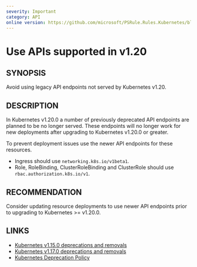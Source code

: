 ```yaml
---
severity: Important
category: API
online version: https://github.com/microsoft/PSRule.Rules.Kubernetes/blob/master/docs/rules/en/Kubernetes.API.v1.20.md
---
```


# Use APIs supported in v1.20

## SYNOPSIS

Avoid using legacy API endpoints not served by Kubernetes v1.20.

## DESCRIPTION

In Kubernetes v1.20.0 a number of previously deprecated API endpoints are planned to be no longer served.
These endpoints will no longer work for new deployments after upgrading to Kubernetes v1.20.0 or greater.

To prevent deployment issues use the newer API endpoints for these resources.

- Ingress should use `networking.k8s.io/v1beta1`.
- Role, RoleBinding, ClusterRoleBinding and ClusterRole should use `rbac.authorization.k8s.io/v1`.

## RECOMMENDATION

Consider updating resource deployments to use newer API endpoints prior to upgrading to Kubernetes >= v1.20.0.

## LINKS

- [Kubernetes v1.15.0 deprecations and removals](https://github.com/kubernetes/kubernetes/blob/master/CHANGELOG/CHANGELOG-1.15.md#deprecations-and-removals)
- [Kubernetes v1.17.0 deprecations and removals](https://github.com/kubernetes/kubernetes/blob/master/CHANGELOG/CHANGELOG-1.17.md#deprecations-and-removals)
- [Kubernetes Deprecation Policy](https://kubernetes.io/docs/reference/using-api/deprecation-policy/)
